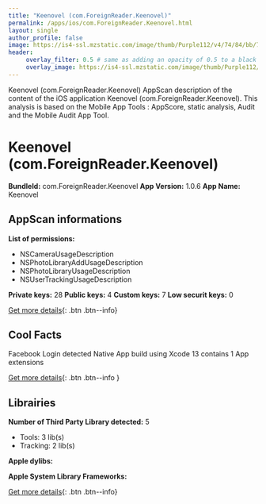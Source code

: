 ```yaml
---
title: "Keenovel (com.ForeignReader.Keenovel)"
permalink: /apps/ios/com.ForeignReader.Keenovel.html
layout: single
author_profile: false
image: https://is4-ssl.mzstatic.com/image/thumb/Purple112/v4/74/84/bb/7484bbdf-a21d-af90-913c-1ae46049b7e7/AppIcon-1x_U007emarketing-0-5-0-0-85-220.png/512x512bb.jpg
header: 
     overlay_filter: 0.5 # same as adding an opacity of 0.5 to a black background
     overlay_image: https://is4-ssl.mzstatic.com/image/thumb/Purple112/v4/74/84/bb/7484bbdf-a21d-af90-913c-1ae46049b7e7/AppIcon-1x_U007emarketing-0-5-0-0-85-220.png/512x512bb.jpg
---
```

Keenovel (com.ForeignReader.Keenovel) AppScan description of the content of the iOS application Keenovel (com.ForeignReader.Keenovel). This analysis is based on the Mobile App Tools : AppScore, static analysis, Audit and the Mobile Audit App Tool.

# Keenovel (com.ForeignReader.Keenovel)

**BundleId:** com.ForeignReader.Keenovel
**App Version:** 1.0.6
**App Name:** Keenovel


## AppScan informations 

**List of permissions:** 
- NSCameraUsageDescription
- NSPhotoLibraryAddUsageDescription
- NSPhotoLibraryUsageDescription
- NSUserTrackingUsageDescription
  
  
**Private keys:** 28
**Public keys:** 4
**Custom keys:** 7
**Low securit keys:** 0
  
[Get more details](/pricing.html){: .btn .btn--info}

## Cool Facts

Facebook Login detected
Native App
build using Xcode 13
contains 1 App extensions
  
[Get more details](/pricing.html){: .btn .btn--info }

## Librairies 
**Number of Third Party Library detected:** 5
- Tools: 3 lib(s)
- Tracking: 2 lib(s)


**Apple dylibs:**


**Apple System Library Frameworks:**


  
[Get more details](/pricing.html){: .btn .btn--info}


